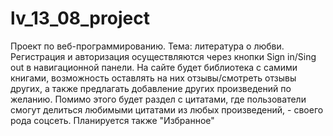 # lv_13_08_project
Проект по веб-программированию.
Тема: литература о любви.
Регистрация и авторизация осуществляются через кнопки Sign in/Sing out в навигационной панели.
На сайте будет библиотека с самими книгами, возможность оставлять на них отзывы/смотреть отзывы других, а также предлагать добавление других произведений по желанию. 
Помимо этого будет раздел с цитатами, где пользователи смогут делиться любимыми цитатами из любых произведений, - своего рода соцсеть.
Планируется также "Избранное"
